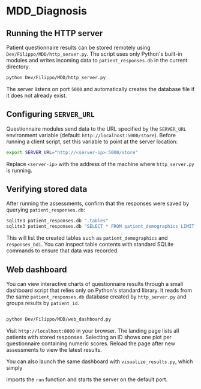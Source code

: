 # MDD_Diagnosis

## Running the HTTP server



Patient questionnaire results can be stored remotely using
`Dev/Filippo/MDD/http_server.py`.  The script uses only Python's built-in
modules and writes incoming data to `patient_responses.db` in the current
directory.

```bash
python Dev/Filippo/MDD/http_server.py
```


The server listens on port `5000` and automatically creates the database file if
it does not already exist.

## Configuring `SERVER_URL`

Questionnaire modules send data to the URL specified by the `SERVER_URL`
environment variable (default: `http://localhost:5000/store`).  Before running a
client script, set this variable to point at the server location:

```bash
export SERVER_URL="http://<server-ip>:5000/store"
```

Replace `<server-ip>` with the address of the machine where `http_server.py` is
running.

## Verifying stored data

After running the assessments, confirm that the responses were saved by querying
`patient_responses.db`:


```bash
sqlite3 patient_responses.db ".tables"
sqlite3 patient_responses.db "SELECT * FROM patient_demographics LIMIT 5;"
```

This will list the created tables such as `patient_demographics` and
`responses_bdi`.  You can inspect table contents with standard SQLite commands
to ensure that data was recorded.

## Web dashboard


You can view interactive charts of questionnaire results through a small
dashboard script that relies only on Python's standard library. It reads from
the same `patient_responses.db` database created by `http_server.py` and groups
results by `patient_id`.

```bash

python Dev/Filippo/MDD/web_dashboard.py
```

Visit `http://localhost:8000` in your browser.  The landing page lists all
patients with stored responses.  Selecting an ID shows one plot per questionnaire
containing numeric scores.  Reload the page after new assessments to view the
latest results.

You can also launch the same dashboard with `visualize_results.py`, which simply

imports the `run` function and starts the server on the default port.

